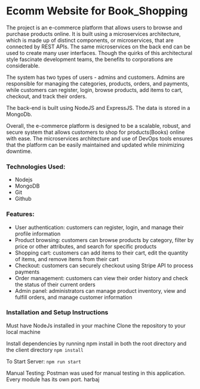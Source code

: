 # Ecomm Website for Book_Shopping

The project is an e-commerce platform that allows users to browse and purchase products online. It is built using a microservices architecture, which is made up of distinct components, or microservices, that are connected by REST APIs. The same microservices on the back end can be used to create many user interfaces. Though the quirks of this architectural style fascinate development teams, the benefits to corporations are considerable.

The system has two types of users - admins and customers. Admins are responsible for managing the categories, products, orders, and payments, while customers can register, login, browse products, add items to cart, checkout, and track their orders.

The back-end is built using NodeJS and ExpressJS. The data is stored in a MongoDb.

Overall, the e-commerce platform is designed to be a scalable, robust, and secure system that allows customers to shop for products(Books) online with ease. The microservices architecture and use of DevOps tools ensures that the platform can be easily maintained and updated while minimizing downtime.

### Technologies Used:

- Nodejs
- MongoDB
- Git
- Github

### Features:

- User authentication: customers can register, login, and manage their profile information
- Product browsing: customers can browse products by category, filter by price or other attributes, and search for specific products
- Shopping cart: customers can add items to their cart, edit the quantity of items, and remove items from their cart
- Checkout: customers can securely checkout using Stripe API to process payments
- Order management: customers can view their order history and check the status of their current orders
- Admin panel: administrators can manage product inventory, view and fulfill orders, and manage customer information

### Installation and Setup Instructions

Must have NodeJs installed in your machine
Clone the repository to your local machine

Install dependencies by running npm install in both the root directory and the client directory
`npm install`

To Start Server:
`npm run start`

Manual Testing:
Postman was used for manual testing in this application.
Every module has its own port.
harbaj
